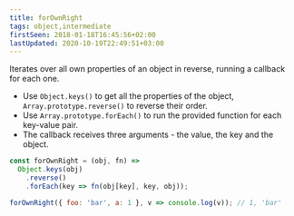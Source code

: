 ```yaml
---
title: forOwnRight
tags: object,intermediate
firstSeen: 2018-01-18T16:45:56+02:00
lastUpdated: 2020-10-19T22:49:51+03:00
---
```


Iterates over all own properties of an object in reverse, running a callback for each one.

- Use `Object.keys()` to get all the properties of the object, `Array.prototype.reverse()` to reverse their order.
- Use `Array.prototype.forEach()` to run the provided function for each key-value pair.
- The callback receives three arguments - the value, the key and the object.

```js
const forOwnRight = (obj, fn) =>
  Object.keys(obj)
    .reverse()
    .forEach(key => fn(obj[key], key, obj));
```

```js
forOwnRight({ foo: 'bar', a: 1 }, v => console.log(v)); // 1, 'bar'
```
